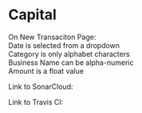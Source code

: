# Capital

On New Transaciton Page: <br>
  Date is selected from a dropdown<br>
  Category is only alphabet characters<br>
  Business Name can be alpha-numeric<br>
  Amount is a float value<br>




Link to SonarCloud:




Link to Travis CI:




